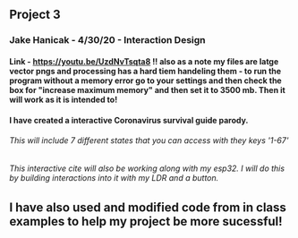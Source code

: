 ## Project 3 
### Jake Hanicak -  4/30/20 - Interaction Design

#### Link - https://youtu.be/UzdNvTsqta8 !! also as a note my files are latge vector pngs and processing has a hard tiem handeling them - to run the program without a memory error go to your settings and then check the box for "increase maximum memory" and then set it to 3500 mb. Then it will work as it is intended to!

#### I have created a interactive Coronavirus survival guide parody.

###### This will include 7 different states that you can access with they keys '1-67'

###### This interactive cite will also be working along with my esp32. I will do this by building interactions into it with my LDR and a button. 

## I have also used and modified code from in class examples to help my project be more sucessful!
